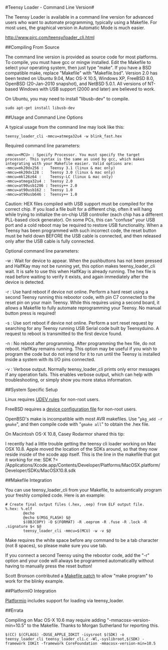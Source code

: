 #Teensy Loader - Command Line Version#

The Teensy Loader is available in a command line version for advanced users who want to automate programming, typically using a Makefile. For most uses, the graphical version in Automatic Mode is much easier. 

http://www.pjrc.com/teensy/loader_cli.html

##Compiling From Source

The command line version is provided as source code for most platforms. To compile, you must have gcc or mingw installed. Edit the Makefile to select your operating system, then just type "make". If you have a BSD compatible make, replace "Makefile" with "Makefile.bsd".
Version 2.0 has been tested on Ubuntu 9.04, Mac OS-X 10.5, Windows XP, FreeBSD 8.0, OpenBSD (20-Jan-2010 snapshot), and NetBSD 5.0.1. All versions of NT-based Windows with USB support (2000 and later) are believed to work.

On Ubuntu, you may need to install "libusb-dev" to compile.

  `sudo apt-get install libusb-dev`

##Usage and Command Line Options

A typical usage from the command line may look like this:

`teensy_loader_cli -mmcu=atmega32u4 -w blink_fast.hex`

Required command line parameters:

```
-mmcu=<MCU> : Specify Processor. You must specify the target processor. This syntax is the same as used by gcc, which makes integrating with your Makefile easier. Valid options are:
-mmcu=mk20dx256 :	Teensy 3.1 (linux & mac only)
-mmcu=mk20dx128 :	Teensy 3.0 (linux & mac only)
-mmcu=mkl26z64 :	Teensy-LC (linux & mac only)
-mmcu=atmega32u4 :	Teensy 2.0
-mmcu=at90usb1286 :	Teensy++ 2.0
-mmcu=at90usb162 :	Teensy 1.0
-mmcu=at90usb646 :	Teensy++ 1.0
```

Caution: HEX files compiled with USB support must be compiled for the correct chip. If you load a file built for a different chip, often it will hang while trying to initialize the on-chip USB controller (each chip has a different PLL-based clock generator). On some PCs, this can "confuse" your USB port and a cold reboot may be required to restore USB functionality. When a Teensy has been programmed with such incorrect code, the reset button must be held down BEFORE the USB cable is connected, and then released only after the USB cable is fully connected.

Optional command line parameters:

-w : Wait for device to appear. When the pushbuttons has not been pressed and HalfKay may not be running yet, this option makes teensy_loader_cli wait. It is safe to use this when HalfKay is already running. The hex file is read before waiting to verify it exists, and again immediately after the device is detected.

-r : Use hard reboot if device not online. Perform a hard reset using a second Teensy running this rebootor code, with pin C7 connected to the reset pin on your main Teensy. While this requires using a second board, it allows a Makefile to fully automate reprogramming your Teensy. No manual button press is required!

-s : Use sort reboot if device not online. Perform a sort reset request by searching for any Teensy running USB Serial code built by Teensyduino. A request to reboot is transmitted to the first device found.

-n : No reboot after programming. After programming the hex file, do not reboot. HalfKay remains running. This option may be useful if you wish to program the code but do not intend for it to run until the Teensy is installed inside a system with its I/O pins connected.

-v : Verbose output. Normally teensy_loader_cli prints only error messages if any operation fails. This enables verbose output, which can help with troubleshooting, or simply show you more status information.

##System Specific Setup

Linux requires [UDEV rules](49-teensy.rules) for non-root users.

FreeBSD requires a [device configuration file](freebsd-teensy.conf) for non-root users.

OpenBSD's make is incompatible with most AVR makefiles. Use "`pkg_add -r gmake`", and then compile code with "`gmake all`" to obtain the .hex file.

On Macintosh OS-X 10.8, Casey Rodarmor shared this tip:

I recently had a little trouble getting the teensy cli loader working on Mac OSX 10.8. Apple moved the location of the SDKs around, so that they now reside inside of the xcode app itself. This is the line in the makefile that got it working for me:
SDK ?= /Applications/Xcode.app/Contents/Developer/Platforms/MacOSX.platform/Developer/SDKs/MacOSX10.8.sdk

##Makefile Integration

You can use teensy_loader_cli from your Makefile, to autoamtically program your freshly compiled code. Here is an example:

```
# Create final output files (.hex, .eep) from ELF output file.
%.hex: %.elf
        @echo
        @echo $(MSG_FLASH) $@
        $(OBJCOPY) -O $(FORMAT) -R .eeprom -R .fuse -R .lock -R .signature $< $@
        teensy_loader_cli -mmcu=$(MCU) -w -v $@
```

Make requires the white space before any command to be a tab character (not 8 spaces), so please make sure you use tab.

If you connect a second Teensy using the rebootor code, add the "-r" option and your code will always be programmed automaticallly without having to manually press the reset button!

Scott Bronson contributed a [Makefile patch](http://www.pjrc.com/teensy/loader_cli.makefile.patch) to allow "make program" to work for the blinky example.

##PlatformIO Integration

[Platformio](http://platformio.org) includes support for loading via teensy_loader.

##Errata

Compiling on Mac OS-X 10.6 may require adding "-mmacosx-version-min=10.5" to the Makefile. Thanks to Morgan Sutherland for reporting this.

`$(CC) $(CFLAGS) -DUSE_APPLE_IOKIT -isysroot $(SDK) -o teensy_loader_cli teensy_loader_cli.c -Wl,-syslibroot,$(SDK) -framework IOKit -framework CoreFoundation -mmacosx-version-min=10.5`

